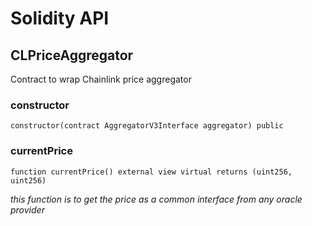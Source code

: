 # Solidity API

## CLPriceAggregator

Contract to wrap Chainlink price aggregator

### constructor

```solidity
constructor(contract AggregatorV3Interface aggregator) public
```

### currentPrice

```solidity
function currentPrice() external view virtual returns (uint256, uint256)
```

_this function is to get the price as a common interface from any oracle provider_

